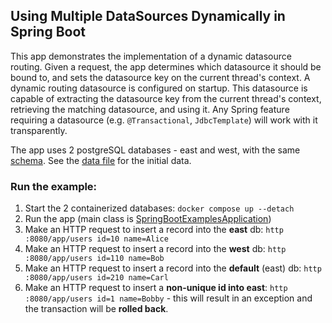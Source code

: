 ## Using Multiple DataSources Dynamically in Spring Boot

This app demonstrates the implementation of a dynamic datasource routing.
Given a request, the app determines which datasource it should be bound to, 
and sets the datasource key on the current thread's context.
A dynamic routing datasource is configured on startup. This datasource is capable of extracting the datasource key
from the current thread's context, retrieving the matching datasource, and using it.
Any Spring feature requiring a datasource (e.g. `@Transactional`, `JdbcTemplate`) will work with it transparently.

The app uses 2 postgreSQL databases - east and west, with the same [schema](src/main/resources/schema.sql).
See the [data file](src/main/resources/data.sql) for the initial data.

### Run the example:
1. Start the 2 containerized databases: `docker compose up --detach`
2. Run the app (main class is [SpringBootExamplesApplication](src/main/java/com/att/training/springboot/examples/SpringBootExamplesApplication.java))
3. Make an HTTP request to insert a record into the **east** db: `http :8080/app/users id=10 name=Alice`
4. Make an HTTP request to insert a record into the **west** db: `http :8080/app/users id=110 name=Bob`
5. Make an HTTP request to insert a record into the **default** (east) db: `http :8080/app/users id=210 name=Carl`
6. Make an HTTP request to insert a **non-unique id into east**: `http :8080/app/users id=1 name=Bobby` - this will
result in an exception and the transaction will be **rolled back**.

